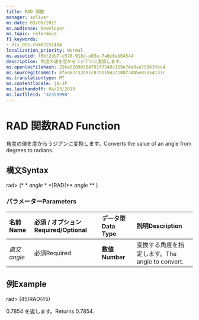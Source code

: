 ```yaml
---
title: RAD 関数
manager: soliver
ms.date: 03/09/2015
ms.audience: Developer
ms.topic: reference
f1_keywords:
- Vis_DSS.chm82251484
localization_priority: Normal
ms.assetid: f6bf2db7-c570-918d-e83e-7a6c8eb64544
description: 角度の値を度からラジアンに変換します。
ms.openlocfilehash: 256e62890384791f7540c159e74a0ce75063fbc4
ms.sourcegitcommit: 8fe462c32b91c87911942c188f3445e85a54137c
ms.translationtype: MT
ms.contentlocale: ja-JP
ms.lasthandoff: 04/23/2019
ms.locfileid: "32359998"
---
```

# <a name="rad-function"></a><span data-ttu-id="33f48-103">RAD 関数</span><span class="sxs-lookup"><span data-stu-id="33f48-103">RAD Function</span></span>

<span data-ttu-id="33f48-104">角度の値を度からラジアンに変換します。</span><span class="sxs-lookup"><span data-stu-id="33f48-104">Converts the value of an angle from degrees to radians.</span></span>
  
## <a name="syntax"></a><span data-ttu-id="33f48-105">構文</span><span class="sxs-lookup"><span data-stu-id="33f48-105">Syntax</span></span>

<span data-ttu-id="33f48-106">rad> (\* \* *angle* \* \*)</span><span class="sxs-lookup"><span data-stu-id="33f48-106">RAD(\*\* *angle* \*\* )</span></span> 
  
### <a name="parameters"></a><span data-ttu-id="33f48-107">パラメーター</span><span class="sxs-lookup"><span data-stu-id="33f48-107">Parameters</span></span>

|<span data-ttu-id="33f48-108">**名前**</span><span class="sxs-lookup"><span data-stu-id="33f48-108">**Name**</span></span>|<span data-ttu-id="33f48-109">**必須 / オプション**</span><span class="sxs-lookup"><span data-stu-id="33f48-109">**Required/Optional**</span></span>|<span data-ttu-id="33f48-110">**データ型**</span><span class="sxs-lookup"><span data-stu-id="33f48-110">**Data Type**</span></span>|<span data-ttu-id="33f48-111">**説明**</span><span class="sxs-lookup"><span data-stu-id="33f48-111">**Description**</span></span>|
|:-----|:-----|:-----|:-----|
| <span data-ttu-id="33f48-112">_直交_</span><span class="sxs-lookup"><span data-stu-id="33f48-112">_angle_</span></span> <br/> |<span data-ttu-id="33f48-113">必須</span><span class="sxs-lookup"><span data-stu-id="33f48-113">Required</span></span>  <br/> |<span data-ttu-id="33f48-114">**数値**</span><span class="sxs-lookup"><span data-stu-id="33f48-114">**Number**</span></span> <br/> |<span data-ttu-id="33f48-115">変換する角度を指定します。</span><span class="sxs-lookup"><span data-stu-id="33f48-115">The angle to convert.</span></span>  <br/> |
   
## <a name="example"></a><span data-ttu-id="33f48-116">例</span><span class="sxs-lookup"><span data-stu-id="33f48-116">Example</span></span>

<span data-ttu-id="33f48-117">rad> (45)</span><span class="sxs-lookup"><span data-stu-id="33f48-117">RAD(45)</span></span> 
  
<span data-ttu-id="33f48-118">0.7854 を返します。</span><span class="sxs-lookup"><span data-stu-id="33f48-118">Returns 0.7854.</span></span> 
  

